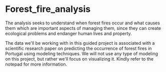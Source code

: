 # Forest_fire_analysis
The analysis seeks to understand when forest fires occur and what causes them which are important aspects of managing them,
since they can create ecological problems and endanger human lives and property.

The data we'll be working with in this guided project is associated with a scientific research paper on predicting the occurrence of forest fires in Portugal using modeling techniques. We will not use any type of modeling on this project, but rather we'll focus on visualizing it.
Kindly refer to the notepad for more information.
